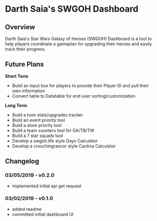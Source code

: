# Darth Saia's SWGOH Dashboard
## Overview
Darth Saia's Star Wars Galaxy of Heroes (SWGOH) Dashboard is a tool to help players coordinate a gameplan for upgrading their heroes and easily track their progress.

## Future Plans
**Short Term**

* Build an input box for players to provide their Player ID and pull their own information
* Convert table to Datatable for end user sorting/customization

**Long Term**

* Build a toon stats/upgrades tracker
* Build an event priority tool
* Build a store priority tool
* Build a team counters tool for GA/TB/TW
* Build a 7 star squads tool
* Develop a swgoh.life style Days Calculator
* Develop a crouchingrancor style Cantina Calculator

## Changelog
### 03/05/2019 - v0.2.0
* implemented initial api get request

### 03/02/2019 - v0.1.0
* added readme
* committed initial dashboard UI
